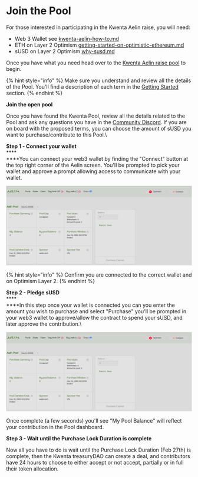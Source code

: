 # Join the Pool

For those interested in participating in the Kwenta Aelin raise, you will need:

* Web 3 Wallet see [kwenta-aelin-how-to.md](kwenta-aelin-how-to.md "mention")
* ETH on Layer 2 Optimism [getting-started-on-optimistic-ethereum.md](../../../onboard/how-to-start-using-kwenta/getting-started-on-optimistic-ethereum.md "mention")
* sUSD on Layer 2 Optimism [why-susd.md](../../../onboard/how-to-start-using-kwenta/why-susd.md "mention")

Once you have what you need head over to the [Kwenta Aelin raise pool](https://raise.kwenta.io) to begin.

{% hint style="info" %}
Make sure you understand and review all the details of the Pool. You'll find a description of each term in the [Getting Started ](kwenta-aelin-how-to.md)section.
{% endhint %}

**Join the open pool**

Once you have found the Kwenta Pool, review all the details related to the Pool and ask any questions you have in the [Community Discord](https://www.discord.gg/Kwenta). If you are on board with the proposed terms, you can choose the amount of sUSD you want to purchase/contribute to this Pool.\


**Step 1 - Connect your wallet**\
****\
****You can connect your web3 wallet by finding the "Connect" button at the top right corner of the Aelin screen. You'll be prompted to pick your wallet and approve a prompt allowing access to communicate with your wallet.

!["Connect" button in the top right](../../../.gitbook/assets/Aelin.png)

{% hint style="info" %}
Confirm you are connected to the correct wallet and on Optimism Layer 2.&#x20;
{% endhint %}

**Step 2 - Pledge sUSD**\
****\
****In this step once your wallet is connected you can you enter the amount you wish to purchase and select "Purchase" you'll be prompted in your web3 wallet to approve/allow the contract to spend your sUSD, and later approve the contribution.\


![Purchase pool tokens](<../../../.gitbook/assets/Aelin (1).png>)

Once complete (a few seconds) you'll see "My Pool Balance" will reflect your contribution in the Pool dashboard.

**Step 3 - Wait until the Purchase Lock Duration is complete**&#x20;

Now all you have to do is wait until the Purchase Lock Duration (Feb 27th) is complete, then the Kwenta treasuryDAO can create a deal, and contributors have 24 hours to choose to either accept or not accept, partially or in full their token allocation.
